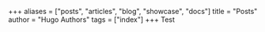 +++
aliases = ["posts", "articles", "blog", "showcase", "docs"]
title = "Posts"
author = "Hugo Authors"
tags = ["index"]
+++
Test